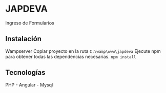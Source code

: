 # JAPDEVA 
Ingreso de Formularios
## Instalación 
Wampserver 
Copiar proyecto en la ruta ``` C:\wamp\www\japdeva ```
Ejecute npm para obtener todas las dependencias necesarias. ``` npm install ```
## Tecnologías
PHP - Angular - Mysql
